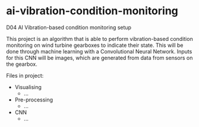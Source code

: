 # ai-vibration-condition-monitoring
D04 AI Vibration-based condition monitoring setup

This project is an algorithm that is able to perform vibration-based
condition monitoring on wind turbine gearboxes to indicate their state. 
This will be done through machine learning with a Convolutional Neural Network. 
Inputs for this CNN will be images, which are generated from data from sensors on the gearbox.

Files in project:
- Visualising
  - ...
- Pre-processing
  - ...
- CNN
  - ...